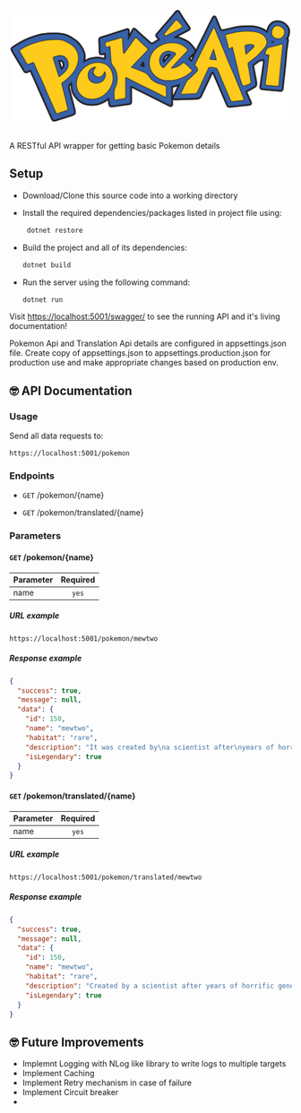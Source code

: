 <br/>

<div align="center">
	<img height="200" src="https://raw.githubusercontent.com/PokeAPI/media/master/logo/pokeapi.svg?sanitize=true" alt="PokeAPI">


<br/>

</div>

<br/>

A RESTful API wrapper for getting basic Pokemon details


## Setup 

- Download/Clone this source code into a working directory

- Install the required dependencies/packages listed in project file  using:

    ```sh
     dotnet restore    
    ```

- Build the project and all of its dependencies:

    ```sh
    dotnet build
    ```

- Run the server using the following command:

    ```sh
    dotnet run
    ```


Visit [https://localhost:5001/swagger/](https://localhost:5001/swagger/) to see the running API and it's living documentation!

Pokemon Api and Translation Api details are configured in appsettings.json file. Create copy of appsettings.json to appsettings.production.json for production use and make appropriate changes based on production env.

## 🤓 API Documentation

### Usage

Send all data requests to:

```
https://localhost:5001/pokemon
```

### Endpoints


- `GET` /pokemon/{name}

- `GET` /pokemon/translated/{name}

### Parameters

#### `GET` /pokemon/{name}

| Parameter     | Required      
| ------------- |:-------------:| 
| name          | `yes`         |


##### URL example
```
https://localhost:5001/pokemon/mewtwo
```

##### Response example
```json
{
  "success": true,
  "message": null,
  "data": {
    "id": 150,
    "name": "mewtwo",
    "habitat": "rare",
    "description": "It was created by\na scientist after\nyears of horrific\fgene splicing and\nDNA engineering\nexperiments.",
    "isLegendary": true
  }
}
```

#### `GET` /pokemon/translated/{name}

| Parameter     | Required      
| ------------- |:-------------:| 
| name          | `yes`         |


##### URL example
```
https://localhost:5001/pokemon/translated/mewtwo
```

##### Response example
```json
{
  "success": true,
  "message": null,
  "data": {
    "id": 150,
    "name": "mewtwo",
    "habitat": "rare",
    "description": "Created by a scientist after years of horrific gene splicing and dna engineering experiments,  it was.",
    "isLegendary": true
  }
}
```

## 🤓 Future Improvements
- Implemnt Logging with NLog like library to write logs to multiple targets
- Implement Caching
- Implement Retry mechanism in case of failure
- Implement Circuit breaker
- 




